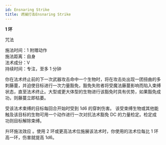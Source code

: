 ```yaml
---
id: Ensnaring Strike
title: 诱捕打击Ensnaring Strike
---
```


**1 环**

咒法

施法时间：1 附赠动作  
施法距离：自身  
法术成分：V  
持续时间：专注，至多 1 分钟

你在法术终止前的下一次武器攻击命中一个生物时，将在攻击处出现一团扭曲的多刺藤蔓，并迫使目标进行一次力量豁免，豁免失败者将受魔法藤蔓影响而陷入束缚状态，直至法术终止。大型或更大体型的生物进行该豁免时具有优势，如果豁免成功，则藤蔓立即枯萎。

受该法术束缚的目标每回合开始时受到 1d6 的穿刺伤害。
该受束缚生物或其他能触及该目标的生物可用一个动作进行一次对抗法术豁免 DC 的力量检定。检定成功则目标解除束缚。

升环施法效应
。使用 2 环或更高法术位施展该法术时，你使用的法术位每比 1 环高一环，伤害就提高 1d6。
